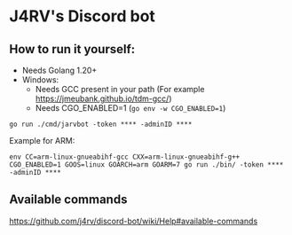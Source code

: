 # J4RV's Discord bot

## How to run it yourself:

 - Needs Golang 1.20+
 - Windows: 
   - Needs GCC present in your path (For example https://jmeubank.github.io/tdm-gcc/)
   - Needs CGO_ENABLED=1 (`go env -w CGO_ENABLED=1`)

```
go run ./cmd/jarvbot -token **** -adminID ****
```

Example for ARM:
```
env CC=arm-linux-gnueabihf-gcc CXX=arm-linux-gnueabihf-g++ CGO_ENABLED=1 GOOS=linux GOARCH=arm GOARM=7 go run ./bin/ -token **** -adminID ****
```

## Available commands

https://github.com/j4rv/discord-bot/wiki/Help#available-commands
